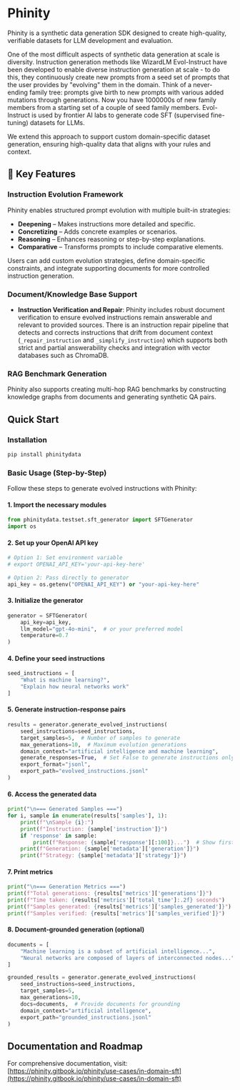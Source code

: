 # Phinity

Phinity is a synthetic data generation SDK designed to create high-quality, verifiable datasets for LLM development and evaluation.

One of the most difficult aspects of synthetic data generation at scale is diversity. Instruction generation methods like WizardLM Evol-Instruct have been developed to enable diverse instruction generation at scale - to do this, they continuously create new prompts from a seed set of prompts that the user provides by "evolving" them in the domain. Think of a never-ending family tree: prompts give birth to new prompts with various added mutations through generations. Now you have 1000000s of new family members from a starting set of a couple of seed family members. Evol-Instruct is used by frontier AI labs to generate code SFT (supervised fine-tuning) datasets for LLMs. 

We extend this approach to support custom domain-specific dataset generation, ensuring high-quality data that aligns with your rules and context.

## 🎯 Key Features

### Instruction Evolution Framework
Phinity enables structured prompt evolution with multiple built-in strategies:
- **Deepening** – Makes instructions more detailed and specific.
- **Concretizing** – Adds concrete examples or scenarios.
- **Reasoning** – Enhances reasoning or step-by-step explanations.
- **Comparative** – Transforms prompts to include comparative elements.

Users can add custom evolution strategies, define domain-specific constraints, and integrate supporting documents for more controlled instruction generation.

### Document/Knowledge Base Support
- **Instruction Verification and Repair**: Phinity includes robust document verification to ensure evolved instructions remain answerable and relevant to provided sources. There is an instruction repair pipeline that detects and corrects instructions that drift from document context (`_repair_instruction` and `_simplify_instruction`) which supports both strict and partial answerability checks and integration with vector databases such as ChromaDB.

### RAG Benchmark Generation
Phinity also supports creating multi-hop RAG benchmarks by constructing knowledge graphs from documents and generating synthetic QA pairs.

## Quick Start

### Installation

```bash
pip install phinitydata
```

### Basic Usage (Step-by-Step)

Follow these steps to generate evolved instructions with Phinity:

#### 1. Import the necessary modules

```python
from phinitydata.testset.sft_generator import SFTGenerator
import os
```

#### 2. Set up your OpenAI API key

```python
# Option 1: Set environment variable
# export OPENAI_API_KEY='your-api-key-here'
    
# Option 2: Pass directly to generator
api_key = os.getenv("OPENAI_API_KEY") or "your-api-key-here"
```

#### 3. Initialize the generator

```python
generator = SFTGenerator(
    api_key=api_key,
    llm_model="gpt-4o-mini",  # or your preferred model
    temperature=0.7
)
```

#### 4. Define your seed instructions

```python
seed_instructions = [
    "What is machine learning?",
    "Explain how neural networks work"
]
```

#### 5. Generate instruction-response pairs

```python
results = generator.generate_evolved_instructions(
    seed_instructions=seed_instructions,
    target_samples=5,  # Number of samples to generate
    max_generations=10,  # Maximum evolution generations
    domain_context="artificial intelligence and machine learning",
    generate_responses=True,  # Set False to generate instructions only
    export_format="jsonl",
    export_path="evolved_instructions.jsonl"
)
```

#### 6. Access the generated data

```python
print("\n=== Generated Samples ===")
for i, sample in enumerate(results['samples'], 1):
    print(f"\nSample {i}:")
    print(f"Instruction: {sample['instruction']}")
    if 'response' in sample:
        print(f"Response: {sample['response'][:100]}...")  # Show first 100 chars
    print(f"Generation: {sample['metadata']['generation']}")
    print(f"Strategy: {sample['metadata']['strategy']}")
```

#### 7. Print metrics

```python
print("\n=== Generation Metrics ===")
print(f"Total generations: {results['metrics']['generations']}")
print(f"Time taken: {results['metrics']['total_time']:.2f} seconds")
print(f"Samples generated: {results['metrics']['samples_generated']}")
print(f"Samples verified: {results['metrics']['samples_verified']}")
```

#### 8. Document-grounded generation (optional)

```python
documents = [
    "Machine learning is a subset of artificial intelligence...",
    "Neural networks are composed of layers of interconnected nodes..."
]

grounded_results = generator.generate_evolved_instructions(
    seed_instructions=seed_instructions,
    target_samples=5,
    max_generations=10,
    docs=documents,  # Provide documents for grounding
    domain_context="artificial intelligence",
    export_path="grounded_instructions.jsonl"
)
```


## Documentation and Roadmap

For comprehensive documentation, visit:
[https://phinity.gitbook.io/phinity/use-cases/in-domain-sft](https://phinity.gitbook.io/phinity/use-cases/in-domain-sft)



  
